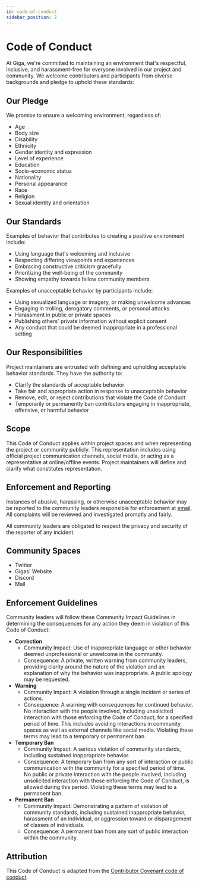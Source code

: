 ```yaml
---
id: code-of-conduct
sidebar_position: 2
---
```


# Code of Conduct

At Giga, we're committed to maintaining an environment that's respectful, inclusive, and harassment-free for everyone involved in our project and community. We welcome contributors and participants from diverse backgrounds and pledge to uphold these standards:

## Our Pledge​

We promise to ensure a welcoming environment, regardless of:

- Age
- Body size
- Disability
- Ethnicity
- Gender identity and expression
- Level of experience
- Education
- Socio-economic status
- Nationality
- Personal appearance
- Race
- Religion
- Sexual identity and orientation

## Our Standards​

Examples of behavior that contributes to creating a positive environment include:

- Using language that's welcoming and inclusive
- Respecting differing viewpoints and experiences
- Embracing constructive criticism gracefully
- Prioritizing the well-being of the community
- Showing empathy towards fellow community members

Examples of unacceptable behavior by participants include:

- Using sexualized language or imagery, or making unwelcome advances
- Engaging in trolling, derogatory comments, or personal attacks
- Harassment in public or private spaces
- Publishing others' private information without explicit consent
- Any conduct that could be deemed inappropriate in a professional setting

## Our Responsibilities​

Project maintainers are entrusted with defining and upholding acceptable behavior standards. They have the authority to:

- Clarify the standards of acceptable behavior
- Take fair and appropriate action in response to unacceptable behavior
- Remove, edit, or reject contributions that violate the Code of Conduct
- Temporarily or permanently ban contributors engaging in inappropriate, offensive, or harmful behavior

## Scope​

This Code of Conduct applies within project spaces and when representing the project or community publicly. This representation includes using official project communication channels, social media, or acting as a representative at online/offline events. Project maintainers will define and clarify what constitutes representation.

## Enforcement and Reporting​

Instances of abusive, harassing, or otherwise unacceptable behavior may be reported to the community leaders responsible for enforcement at [email](mailto:email). All complaints will be reviewed and investigated promptly and fairly.

All community leaders are obligated to respect the privacy and security of the reporter of any incident.

## Community Spaces​

- Twitter
- Gigas' Website
- Discord
- Mail

## Enforcement Guidelines​

Community leaders will follow these Community Impact Guidelines in determining the consequences for any action they deem in violation of this Code of Conduct:

- **Correction**
  - Community Impact: Use of inappropriate language or other behavior deemed unprofessional or unwelcome in the community.
  - Consequence: A private, written warning from community leaders, providing clarity around the nature of the violation and an explanation of why the behavior was inappropriate. A public apology may be requested.
- **Warning**
  - Community Impact: A violation through a single incident or series of actions.
  - Consequence: A warning with consequences for continued behavior. No interaction with the people involved, including unsolicited interaction with those enforcing the Code of Conduct, for a specified period of time. This includes avoiding interactions in community spaces as well as external channels like social media. Violating these terms may lead to a temporary or permanent ban.
- **Temporary Ban**
  - Community Impact: A serious violation of community standards, including sustained inappropriate behavior.
  - Consequence: A temporary ban from any sort of interaction or public communication with the community for a specified period of time. No public or private interaction with the people involved, including unsolicited interaction with those enforcing the Code of Conduct, is allowed during this period. Violating these terms may lead to a permanent ban.
- **Permanent Ban**
  - Community Impact: Demonstrating a pattern of violation of community standards, including sustained inappropriate behavior, harassment of an individual, or aggression toward or disparagement of classes of individuals.
  - Consequence: A permanent ban from any sort of public interaction within the community.

## Attribution​

This Code of Conduct is adapted from  the [Contributor Covenant code of conduct](https://www.contributor-covenant.org/version/2/1/code_of_conduct/).